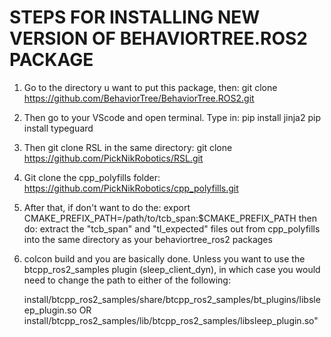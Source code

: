 # STEPS FOR INSTALLING NEW VERSION OF BEHAVIORTREE.ROS2 PACKAGE 

1) Go to the directory u want to put this package, then:
	git clone https://github.com/BehaviorTree/BehaviorTree.ROS2.git

2) Then go to your VScode and open terminal. Type in:
	pip install jinja2
	pip install typeguard

3) Then git clone RSL in the same directory:
	git clone https://github.com/PickNikRobotics/RSL.git
	
4) Git clone the cpp_polyfills folder:
	https://github.com/PickNikRobotics/cpp_polyfills.git

5) After that, if don't want to do the:
	export CMAKE_PREFIX_PATH=/path/to/tcb_span:$CMAKE_PREFIX_PATH
   then do:
   	extract the "tcb_span" and "tl_expected" files out from cpp_polyfills into the same
   	directory as your behaviortree_ros2 packages
   	
6) colcon build and you are basically done. Unless you want to use the btcpp_ros2_samples plugin (sleep_client_dyn), in which case you would need to change the path to either of the following:

	install/btcpp_ros2_samples/share/btcpp_ros2_samples/bt_plugins/libsleep_plugin.so
					OR
	install/btcpp_ros2_samples/lib/btcpp_ros2_samples/libsleep_plugin.so"
